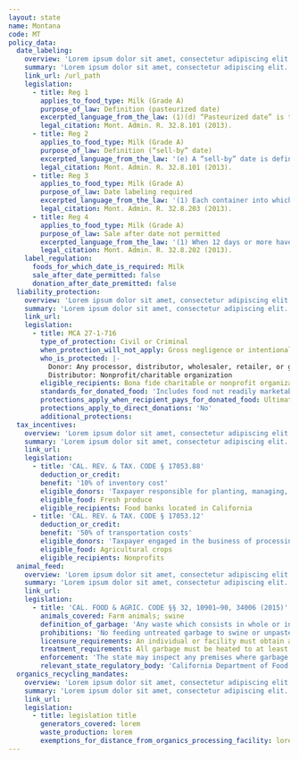 ```yaml
---
layout: state
name: Montana
code: MT
policy_data:
  date_labeling:
    overview: 'Lorem ipsum dolor sit amet, consectetur adipiscing elit. Curabitur tellus mi, consequat at laoreet eget, vestibulum nec dolor. Vivamus volutpat quam ac quam bibendum rutrum.'
    summary: 'Lorem ipsum dolor sit amet, consectetur adipiscing elit. Curabitur tellus mi, consequat at laoreet eget, vestibulum nec dolor. Vivamus volutpat quam ac quam bibendum rutrum.'
    link_url: /url_path
    legislation:
      - title: Reg 1
        applies_to_food_type: Milk (Grade A)
        purpose_of_law: Definition (pasteurized date)
        excerpted_language_from_the_law: (1)(d) “Pasteurized date” is the same date a unit of milk completes pasteurization.
        legal_citation: Mont. Admin. R. 32.8.101 (2013).
      - title: Reg 2
        applies_to_food_type: Milk (Grade A)
        purpose_of_law: Definition (“sell-by” date)
        excerpted_language_from_the_law: '(e) A “sell-by” date is defined as the 12th consecutive day, never to exceed 288 hours, following pasteurization of a unit of milk.'
        legal_citation: Mont. Admin. R. 32.8.101 (2013).
      - title: Reg 3
        applies_to_food_type: Milk (Grade A)
        purpose_of_law: Date labeling required
        excerpted_language_from_the_law: '(1) Each container into which grade A pasteurized milk is placed for sale for public consumption must be marked with a pasteurized date and a sell-by date. (a) The sell-by and pasteurized date will be displayed in Arabic numerals or standard abbreviations for day and month, which shows the last day the milk may be sold as required by ARM 32.8.202.'
        legal_citation: Mont. Admin. R. 32.8.203 (2013).
      - title: Reg 4
        applies_to_food_type: Milk (Grade A)
        purpose_of_law: Sale after date not permitted
        excerpted_language_from_the_law: '(1) When 12 days or more have passed following pasteurization of a unit of grade A milk, there will be no quantities of that unit of milk sold or otherwise offered for public consumption. (2) No grade A pasteurized milk may be put in any container marked with a sell-by date which is more than 12 days after pasteurization of the milk for sale in Montana. (3) Unless otherwise agreed upon, the person who offers the milk for sale to the public is responsible for removing the milk at or before the expiration of the 12 days.'
        legal_citation: Mont. Admin. R. 32.8.202 (2013).
    label_regulation:
      foods_for_which_date_is_required: Milk
      sale_after_date_permitted: false
      donation_after_date_premitted: false
  liability_protection:
    overview: 'Lorem ipsum dolor sit amet, consectetur adipiscing elit. Curabitur tellus mi, consequat at laoreet eget, vestibulum nec dolor. Vivamus volutpat quam ac quam bibendum rutrum.'
    summary: 'Lorem ipsum dolor sit amet, consectetur adipiscing elit. Curabitur tellus mi, consequat at laoreet eget, vestibulum nec dolor. Vivamus volutpat quam ac quam bibendum rutrum.'
    link_url:
    legislation:
      - title: MCA 27-1-716
        type_of_protection: Civil or Criminal
        when_protection_will_not_apply: Gross negligence or intentional misconduct
        who_is_protected: |-
          Donor: Any processor, distributor, wholesaler, retailer, or gleaner
          Distributor: Nonprofit/charitable organization
        eligible_recipients: Bona fide charitable or nonprofit organization
        standards_for_donated_food: 'Includes food not readily marketable due to appearance, freshness, grade, or surplus'
        protections_apply_when_recipient_pays_for_donated_food: Ultimate distributor must distribute the food for free; donor is protected even if the ultimate distributor charges
        protections_apply_to_direct_donations: 'No'
        additional_protections:
  tax_incentives:
    overview: 'Lorem ipsum dolor sit amet, consectetur adipiscing elit. Curabitur tellus mi, consequat at laoreet eget, vestibulum nec dolor. Vivamus volutpat quam ac quam bibendum rutrum.'
    summary: 'Lorem ipsum dolor sit amet, consectetur adipiscing elit. Curabitur tellus mi, consequat at laoreet eget, vestibulum nec dolor. Vivamus volutpat quam ac quam bibendum rutrum.'
    link_url:
    legislation:
      - title: 'CAL. REV. & TAX. CODE § 17053.88'
        deduction_or_credit:
        benefit: '10% of inventory cost'
        eligible_donors: 'Taxpayer responsible for planting, managing, and harvesting crops'
        eligible_food: Fresh produce
        eligible_recipients: Food banks located in California
      - title: 'CAL. REV. & TAX. CODE § 17053.12'
        deduction_or_credit:
        benefit: '50% of transportation costs'
        eligible_donors: 'Taxpayer engaged in the business of processing, distributing, or selling agricultural products'
        eligible_food: Agricultural crops
        eligible_recipients: Nonprofits
  animal_feed:
    overview: 'Lorem ipsum dolor sit amet, consectetur adipiscing elit. Curabitur tellus mi, consequat at laoreet eget, vestibulum nec dolor. Vivamus volutpat quam ac quam bibendum rutrum.'
    summary: 'Lorem ipsum dolor sit amet, consectetur adipiscing elit. Curabitur tellus mi, consequat at laoreet eget, vestibulum nec dolor. Vivamus volutpat quam ac quam bibendum rutrum.'
    link_url:
    legislation:
      - title: 'CAL. FOOD & AGRIC. CODE §§ 32, 10901–90, 34006 (2015)'
        animals_covered: Farm animals; swine
        definition_of_garbage: 'Any waste which consists in whole or in part of any animal waste that results from the handling, preparing, cooking, and consuming of food, including the o al from any animal carcass or from any part of an animal carcass. It does not, however, include such waste from ordinary household operations that is fed directly to swine on the premises. § 10901 (2015).'
        prohibitions: 'No feeding untreated garbage to swine or unpasteurized milk to farm animals. Exception for ndividuals feeding household garbage. §§ 10901–90, 34006 (2015).'
        licensure_requirements: An individual or facility must obtain an annual license from the state before feeding garbage to swine. § 10981 (2015).
        treatment_requirements: All garbage must be heated to at least 212 degrees Fahrenheit or boiling point for at least 30 minutes or else treated in some other manner approved by the state. § 10952 (2015).
        enforcement: 'The state may inspect any premises where garbage is fed to swine and may order a facility to cease garbage-feeding operations. § 10922 (2015). The state may inspect records pertaining to garbage-feeding operations. § 10923 (2015). The state may refuse to issue, revoke, or suspend the license of an individual or facility that violates the garbage-feeding rule. § 10987 (2015).'
        relevant_state_regulatory_body: 'California Department of Food and Agriculture (§ 32 (2015)), www.cdfa.ca.gov/.'
  organics_recycling_mandates:
    overview: 'Lorem ipsum dolor sit amet, consectetur adipiscing elit. Curabitur tellus mi, consequat at laoreet eget, vestibulum nec dolor. Vivamus volutpat quam ac quam bibendum rutrum.'
    summary: 'Lorem ipsum dolor sit amet, consectetur adipiscing elit. Curabitur tellus mi, consequat at laoreet eget, vestibulum nec dolor. Vivamus volutpat quam ac quam bibendum rutrum.'
    link_url:
    legislation:
      - title: legislation title
        generators_covered: lorem
        waste_production: lorem
        exemptions_for_distance_from_organics_processing_facility: lorem
---
```

